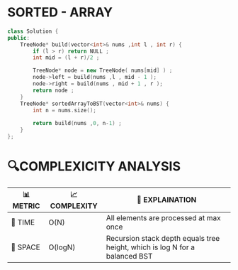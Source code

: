 # SORTED - ARRAY 

```cpp
class Solution {
public:
    TreeNode* build(vector<int>& nums ,int l , int r) {
        if (l > r) return NULL ;
        int mid = (l + r)/2 ;

        TreeNode* node = new TreeNode( nums[mid] ) ;
        node->left = build(nums ,l , mid - 1 );
        node->right = build(nums , mid + 1 , r );
        return node ;
    }
    TreeNode* sortedArrayToBST(vector<int>& nums) {
        int n = nums.size();
        
        return build(nums ,0, n-1) ;
    }
};
```

# 🔍COMPLEXICITY ANALYSIS

| 📊 METRIC  | 📈 COMPLEXITY	  |  🧩 EXPLAINATION |
|-----------|-------------|------------|
| 🧭 TIME  |   O(N)    |   All elements are processed at max once |
| 🧠 SPACE |   O(logN)    | Recursion stack depth equals tree height, which is log N for a balanced BST |


